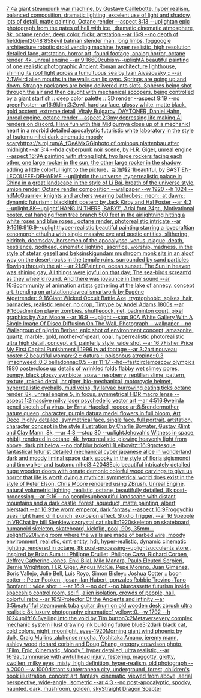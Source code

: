[7:4](https://www.ebank.nz/aiartgenerator?category=7%3A4)[a giant steampunk war machine, by Gustave Caillebotte, hyper realism, balanced composition, dramatic lighting, excelent use of light and shadow, lots of detail, matte painting, Octane render --aspect 8:13 --uplight](https://www.ebank.nz/aiartgenerator?category=a%20giant%20steampunk%20war%20machine%2C%20by%20Gustave%20Caillebotte%2C%20hyper%20realism%2C%20balanced%20composition%2C%20dramatic%20lighting%2C%20excelent%20use%20of%20light%20and%20shadow%2C%20lots%20of%20detail%2C%20matte%20painting%2C%20Octane%20render%20--aspect%208%3A13%20--uplight)[an epic photograph from the gates of hell with ice , dramatic cinematic atmosphere, 8k, octane render, deep color, flickr, artstation --ar 16:9 --no depth of field](https://www.ebank.nz/aiartgenerator?category=an%20epic%20photograph%20from%20the%20gates%20of%20hell%20with%20ice%20%2C%20dramatic%20cinematic%20atmosphere%2C%208k%2C%20octane%20render%2C%20deep%20color%2C%20flickr%2C%20artstation%20--ar%2016%3A9%20--no%20depth%20of%20field)[djent](https://www.ebank.nz/aiartgenerator?category=djent)[2048:858](https://www.ebank.nz/aiartgenerator?category=2048%3A858)[evil batman slender man, long limbs, fog](https://www.ebank.nz/aiartgenerator?category=evil%20batman%20slender%20man%2C%20long%20limbs%2C%20fog)[googie architecture robotic droid vending machine, hyper realistic, high resolution detailed face, artstation, horror art, found footage, analog horror, octane render, 4k, unreal engine --ar 9:16](https://www.ebank.nz/aiartgenerator?category=googie%20architecture%20robotic%20droid%20vending%20machine%2C%20hyper%20realistic%2C%20high%20resolution%20detailed%20face%2C%20artstation%2C%20horror%20art%2C%20found%20footage%2C%20analog%20horror%2C%20octane%20render%2C%204k%2C%20unreal%20engine%20--ar%209%3A16)[600](https://www.ebank.nz/aiartgenerator?category=600)[cubism](https://www.ebank.nz/aiartgenerator?category=cubism)[--uplight](https://www.ebank.nz/aiartgenerator?category=--uplight)[A beautiful painting of one realistic photographic Ancient Roman architecture lighthouse, shining its roof light across a tumultuous sea by Ivan Aivazovsky :: --ar 2:1](https://www.ebank.nz/aiartgenerator?category=A%20beautiful%20painting%20of%20one%20realistic%20photographic%20Ancient%20Roman%20architecture%20lighthouse%2C%20shining%20its%20roof%20light%20across%20a%20tumultuous%20sea%20by%20Ivan%20Aivazovsky%20%3A%3A%20--ar%202%3A1)[Weird alien mouths in the walls can lip sync. Springs are going up and down. Strange packages are being delivered into slots. Spheres being shot through the air and then caught with mechanical scoopers, being controlled by a giant starfish :: deep color palette :: 3D render --aspect 9:19 --no green](https://www.ebank.nz/aiartgenerator?category=Weird%20alien%20mouths%20in%20the%20walls%20can%20lip%20sync.%20Springs%20are%20going%20up%20and%20down.%20Strange%20packages%20are%20being%20delivered%20into%20slots.%20Spheres%20being%20shot%20through%20the%20air%20and%20then%20caught%20with%20mechanical%20scoopers%2C%20being%20controlled%20by%20a%20giant%20starfish%20%3A%3A%20deep%20color%20palette%20%3A%3A%203D%20render%20--aspect%209%3A19%20--no%20green)[Poster--ar16:9](https://www.ebank.nz/aiartgenerator?category=Poster--ar16%3A9)[klimt](https://www.ebank.nz/aiartgenerator?category=klimt)[3:2](https://www.ebank.nz/aiartgenerator?category=3%3A2)[owl, hard surface, glossy white, matte black, gold acctent, extreme detail, Vitaly Bulgarov, DAYTONER, Daniel Hahn, unreal engine, octane render --aspect 2:3](https://www.ebank.nz/aiartgenerator?category=owl%2C%20hard%20surface%2C%20glossy%20white%2C%20matte%20black%2C%20gold%20acctent%2C%20extreme%20detail%2C%20Vitaly%20Bulgarov%2C%20DAYTONER%2C%20Daniel%20Hahn%2C%20unreal%20engine%2C%20octane%20render%20--aspect%202%3A3)[my depressing life making AI renders on discord, Have fun with this Midjourny](https://www.ebank.nz/aiartgenerator?category=my%20depressing%20life%20making%20AI%20renders%20on%20discord%2C%20Have%20fun%20with%20this%20Midjourny)[a close up of a mechanicl heart in a morbid detailed apocalyptic futuristic white laboratory in the style of tsutomu nihei dark cinematic moody scary](https://www.ebank.nz/aiartgenerator?category=a%20close%20up%20of%20a%20mechanicl%20heart%20in%20a%20morbid%20detailed%20apocalyptic%20futuristic%20white%20laboratory%20in%20the%20style%20of%20tsutomu%20nihei%20dark%20cinematic%20moody%20scary)[<https://s.mj.run/A_fOeAMxGGI>](https://www.ebank.nz/aiartgenerator?category=%3Chttps%3A//s.mj.run/A_fOeAMxGGI%3E)[photo of ominous plattenbau after midnight --ar 3:4 --hd](https://www.ebank.nz/aiartgenerator?category=photo%20of%20ominous%20plattenbau%20after%20midnight%20--ar%203%3A4%20--hd)[a cyberpunk noir scene, by H.R. Giger, unreal engine --aspect 16:9](https://www.ebank.nz/aiartgenerator?category=a%20cyberpunk%20noir%20scene%2C%20by%20H.R.%20Giger%2C%20unreal%20engine%20--aspect%2016%3A9)[A painting with strong light, two large rockers facing each other, one large rocker in the sun, the other large rocker in the shadow, adding a little colorful light to the picture，新海城](https://www.ebank.nz/aiartgenerator?category=A%20painting%20with%20strong%20light%2C%20two%20large%20rockers%20facing%20each%20other%2C%20one%20large%20rocker%20in%20the%20sun%2C%20the%20other%20large%20rocker%20in%20the%20shadow%2C%20adding%20a%20little%20colorful%20light%20to%20the%20picture%EF%BC%8C%E6%96%B0%E6%B5%B7%E5%9F%8E)[2:1](https://www.ebank.nz/aiartgenerator?category=2%3A1)[beautiful, by BASTIEN-LECOUFFE-DEHARME --uplight](https://www.ebank.nz/aiartgenerator?category=beautiful%2C%20by%20BASTIEN-LECOUFFE-DEHARME%20--uplight)[In the universe, hyperrealistic palace in China in a great landscape in the style of Li Bai, breath of the universe style, umion render, Octane render composition --wallpaper --w 1920 --h 1024 --hd](https://www.ebank.nz/aiartgenerator?category=In%20the%20universe%2C%20hyperrealistic%20palace%20in%20China%20in%20a%20great%20landscape%20in%20the%20style%20of%20Li%20Bai%2C%20breath%20of%20the%20universe%20style%2C%20umion%20render%2C%20Octane%20render%20composition%20--wallpaper%20--w%201920%20--h%201024%20--hd)[McQuarrie](https://www.ebank.nz/aiartgenerator?category=McQuarrie)[< knights and archers wearing bathrobes:: neon:: at dawn:: dynamic futurism:: blacklight poster:: by Jack Kirby and Hal Foster --ar 4:3 --uplight](https://www.ebank.nz/aiartgenerator?category=%3C%20knights%20and%20archers%20wearing%20bathrobes%3A%3A%20neon%3A%3A%20at%20dawn%3A%3A%20dynamic%20futurism%3A%3A%20blacklight%20poster%3A%3A%20by%20Jack%20Kirby%20and%20Hal%20Foster%20--ar%204%3A3%20--uplight)[,8K](https://www.ebank.nz/aiartgenerator?category=%2C8K)[--uplight](https://www.ebank.nz/aiartgenerator?category=--uplight)["HANG IN THERE, BABY!", Arial font 24pt., Motivational poster, cat hanging from tree branch 500 feet in the air](https://www.ebank.nz/aiartgenerator?category=%22HANG%20IN%20THERE%2C%20BABY%21%22%2C%20Arial%20font%2024pt.%2C%20Motivational%20poster%2C%20cat%20hanging%20from%20tree%20branch%20500%20feet%20in%20the%20air)[lightning hitting a   white roses and blue roses , octane render, photorealistic,intricate --ar 9:16](https://www.ebank.nz/aiartgenerator?category=lightning%20hitting%20a%20%20%20white%20roses%20and%20blue%20roses%20%2C%20octane%20render%2C%20photorealistic%2Cintricate%20--ar%209%3A16)[16:9](https://www.ebank.nz/aiartgenerator?category=16%3A9)[16:9](https://www.ebank.nz/aiartgenerator?category=16%3A9)[--uplight](https://www.ebank.nz/aiartgenerator?category=--uplight)[hyper-realistic beautiful painting starring a lovecraftian xenomorph cthulhu with single massive eye and goetic entities, slithering, eldritch, doomsday, horsemen of the apocalypse, venus, plague, death, pestilence, godhead, cinematic lighting, sacrifice, worship, madness, in the style of stefan gesell and beksinski](https://www.ebank.nz/aiartgenerator?category=hyper-realistic%20beautiful%20painting%20starring%20a%20lovecraftian%20xenomorph%20cthulhu%20with%20single%20massive%20eye%20and%20goetic%20entities%2C%20slithering%2C%20eldritch%2C%20doomsday%2C%20horsemen%20of%20the%20apocalypse%2C%20venus%2C%20plague%2C%20death%2C%20pestilence%2C%20godhead%2C%20cinematic%20lighting%2C%20sacrifice%2C%20worship%2C%20madness%2C%20in%20the%20style%20of%20stefan%20gesell%20and%20beksinski)[gundam mushroom monk sits in an aloof way on the desert rocks in the temple ruins, surrounded by sand particles flowing through the air --ar 21:9](https://www.ebank.nz/aiartgenerator?category=gundam%20mushroom%20monk%20sits%20in%20an%20aloof%20way%20on%20the%20desert%20rocks%20in%20the%20temple%20ruins%2C%20surrounded%20by%20sand%20particles%20flowing%20through%20the%20air%20--ar%2021%3A9)[Painting. ocean sunset. The Sun in heaven was shining gay, All things were joyful on that day; The sea-birds scream’d as they wheel’d round, And there was joyaunce in their sound --ar 16:8](https://www.ebank.nz/aiartgenerator?category=Painting.%20ocean%20sunset.%20The%20Sun%20in%20heaven%20was%20shining%20gay%2C%20All%20things%20were%20joyful%20on%20that%20day%3B%20The%20sea-birds%20scream%E2%80%99d%20as%20they%20wheel%E2%80%99d%20round%2C%20And%20there%20was%20joyaunce%20in%20their%20sound%20--ar%2016%3A8)[community of animation artists gathering at the lake of annecy. concept art. trending on artstation](https://www.ebank.nz/aiartgenerator?category=community%20of%20animation%20artists%20gathering%20at%20the%20lake%20of%20annecy.%20concept%20art.%20trending%20on%20artstation)[clay](https://www.ebank.nz/aiartgenerator?category=clay)[realism](https://www.ebank.nz/aiartgenerator?category=realism)[artwork by Eugène Atget](https://www.ebank.nz/aiartgenerator?category=artwork%20by%20Eug%C3%A8ne%20Atget)[render::](https://www.ebank.nz/aiartgenerator?category=render%3A%3A)[9:16](https://www.ebank.nz/aiartgenerator?category=9%3A16)[Giant Wicked Occult Battle Axe, tryptophobic, spikes, hair, barnacles, realistic render, no crop, Tintype by Andel Adams 1800s --ar 9:16](https://www.ebank.nz/aiartgenerator?category=Giant%20Wicked%20Occult%20Battle%20Axe%2C%20tryptophobic%2C%20spikes%2C%20hair%2C%20barnacles%2C%20realistic%20render%2C%20no%20crop%2C%20Tintype%20by%20Andel%20Adams%201800s%20--ar%209%3A16)[badminton player zombies, shuttlecock, net, badminton court, pixel graphics by Alan Moore --ar 16:9 --uplight --stop 90](https://www.ebank.nz/aiartgenerator?category=badminton%20player%20zombies%2C%20shuttlecock%2C%20net%2C%20badminton%20court%2C%20pixel%20graphics%20by%20Alan%20Moore%20--ar%2016%3A9%20--uplight%20--stop%2090)[A White Gallery With A Single Image Of Disco Diffusion On The Wall, Photograph --wallpaper --no Walls](https://www.ebank.nz/aiartgenerator?category=A%20White%20Gallery%20With%20A%20Single%20Image%20Of%20Disco%20Diffusion%20On%20The%20Wall%2C%20Photograph%20--wallpaper%20--no%20Walls)[group of pilgrim Berber, epic shot of environment concept, amazonite, quartz, marble, gold, mother-of-pearl, opal, hyperrealistic photorealistic ultra high detail, concept art, painterly style, wide shot --ar 16:7](https://www.ebank.nz/aiartgenerator?category=group%20of%20pilgrim%20Berber%2C%20epic%20shot%20of%20environment%20concept%2C%20amazonite%2C%20quartz%2C%20marble%2C%20gold%2C%20mother-of-pearl%2C%20opal%2C%20hyperrealistic%20photorealistic%20ultra%20high%20detail%2C%20concept%20art%2C%20painterly%20style%2C%20wide%20shot%20--ar%2016%3A7)[Fisher Price My First Capital Punishment | 1996 tv ad footage --ar 3:2](https://www.ebank.nz/aiartgenerator?category=Fisher%20Price%20My%20First%20Capital%20Punishment%20%7C%201996%20tv%20ad%20footage%20--ar%203%3A2)[art nouveau poster::2 beautiful woman::2 :: datura :: poisonous atropine::0.3 jimsonweed::0.3 belladonna::0.5 --ar 11:17 --hd](https://www.ebank.nz/aiartgenerator?category=art%20nouveau%20poster%3A%3A2%20beautiful%20woman%3A%3A2%20%3A%3A%20datura%20%3A%3A%20poisonous%20atropine%3A%3A0.3%20jimsonweed%3A%3A0.3%20belladonna%3A%3A0.5%20--ar%2011%3A17%20--hd)[--fast](https://www.ebank.nz/aiartgenerator?category=--fast)[circle](https://www.ebank.nz/aiartgenerator?category=circle)[moscow olympics 1980 poster](https://www.ebank.nz/aiartgenerator?category=moscow%20olympics%201980%20poster)[close up details of wrinkled folds flabby wet slimey pores, bumpy, black glossy symbiote, spawn respberry, reptilian slime, pattern, texture, rokoko detail, hr giger, bio-mechanical, motorcycle helmet, hyperrealistic eyeballs, mud veins, fly larvae burrowing eating ticks octane render, 8k, unreal engine 5, in focus, symmetrical HDR macro lense --aspect 1:2](https://www.ebank.nz/aiartgenerator?category=close%20up%20details%20of%20wrinkled%20folds%20flabby%20wet%20slimey%20pores%2C%20bumpy%2C%20black%20glossy%20symbiote%2C%20spawn%20respberry%2C%20reptilian%20slime%2C%20pattern%2C%20texture%2C%20rokoko%20detail%2C%20hr%20giger%2C%20bio-mechanical%2C%20motorcycle%20helmet%2C%20hyperrealistic%20eyeballs%2C%20mud%20veins%2C%20fly%20larvae%20burrowing%20eating%20ticks%20octane%20render%2C%208k%2C%20unreal%20engine%205%2C%20in%20focus%2C%20symmetrical%20HDR%20macro%20lense%20--aspect%201%3A2)[massive milky laser psychedelic vector art --ar 4:5](https://www.ebank.nz/aiartgenerator?category=massive%20milky%20laser%20psychedelic%20vector%20art%20--ar%204%3A5)[16:9](https://www.ebank.nz/aiartgenerator?category=16%3A9)[weird](https://www.ebank.nz/aiartgenerator?category=weird)[a pencil sketch of a virus, by Ernst Haeckel, rococo art](https://www.ebank.nz/aiartgenerator?category=a%20pencil%20sketch%20of%20a%20virus%2C%20by%20Ernst%20Haeckel%2C%20rococo%20art)[8:5](https://www.ebank.nz/aiartgenerator?category=8%3A5)[render](https://www.ebank.nz/aiartgenerator?category=render)[mother nature queen, character, purple datura medel flowers in full bloom, Art Deco, highly detailed, symmetrical face, single face, full portrait, artstation, character concept in the style illustration by Charlie Bowater, Gustav Klimt and Clay Mann, 8k, —ar 4:8 —stop 80 --uplight](https://www.ebank.nz/aiartgenerator?category=mother%20nature%20queen%2C%20character%2C%20purple%20datura%20medel%20flowers%20in%20full%20bloom%2C%20Art%20Deco%2C%20highly%20detailed%2C%20symmetrical%20face%2C%20single%20face%2C%20full%20portrait%2C%20artstation%2C%20character%20concept%20in%20the%20style%20illustration%20by%20Charlie%20Bowater%2C%20Gustav%20Klimt%20and%20Clay%20Mann%2C%208k%2C%20%E2%80%94ar%204%3A8%20%E2%80%94stop%2080%20--uplight)[Jehovah's Witness in space, ghibli, rendered in octane, 4k, hyperrealistic, glowing heavenly light from above, dark pit below --no dof,blur,bokeh](https://www.ebank.nz/aiartgenerator?category=Jehovah%27s%20Witness%20in%20space%2C%20ghibli%2C%20rendered%20in%20octane%2C%204k%2C%20hyperrealistic%2C%20glowing%20heavenly%20light%20from%20above%2C%20dark%20pit%20below%20--no%20dof%2Cblur%2Cbokeh)[1:1](https://www.ebank.nz/aiartgenerator?category=1%3A1)[Leibovitz::](https://www.ebank.nz/aiartgenerator?category=Leibovitz%3A%3A)[16:9](https://www.ebank.nz/aiartgenerator?category=16%3A9)[grotesque fantastical futurist detailed mechanical cyber japanese alice in wonderland dark and moody liminal space dark spooky in the style of floria sigismondi and tim walker and tsutomu nihei](https://www.ebank.nz/aiartgenerator?category=grotesque%20fantastical%20futurist%20detailed%20mechanical%20cyber%20japanese%20alice%20in%20wonderland%20dark%20and%20moody%20liminal%20space%20dark%20spooky%20in%20the%20style%20of%20floria%20sigismondi%20and%20tim%20walker%20and%20tsutomu%20nihei)[3:4](https://www.ebank.nz/aiartgenerator?category=3%3A4)[2048](https://www.ebank.nz/aiartgenerator?category=2048)[Epic beautiful intricately detailed huge wooden doors with ornate demonic colorful wood carvings to give us horror that life is worth dying a mythical symmetrical world does exist in the style of Peter Elson, Chris Moore rendered using ZBrush, Unreal Engine, natural volumetric lighting, realistic, octane, beautifully detailed, 8k post-processing --ar 9:16 --no people](https://www.ebank.nz/aiartgenerator?category=Epic%20beautiful%20intricately%20detailed%20huge%20wooden%20doors%20with%20ornate%20demonic%20colorful%20wood%20carvings%20to%20give%20us%20horror%20that%20life%20is%20worth%20dying%20a%20mythical%20symmetrical%20world%20does%20exist%20in%20the%20style%20of%20Peter%20Elson%2C%20Chris%20Moore%20rendered%20using%20ZBrush%2C%20Unreal%20Engine%2C%20natural%20volumetric%20lighting%2C%20realistic%2C%20octane%2C%20beautifully%20detailed%2C%208k%20post-processing%20--ar%209%3A16%20--no%20people)[sup](https://www.ebank.nz/aiartgenerator?category=sup)[beautiful landscape with distant mountains and a dark castle, forest, aqueduct, matte painting, albert bierstadt --ar 16:9](https://www.ebank.nz/aiartgenerator?category=beautiful%20landscape%20with%20distant%20mountains%20and%20a%20dark%20castle%2C%20forest%2C%20aqueduct%2C%20matte%20painting%2C%20albert%20bierstadt%20--ar%2016%3A9)[the worm emperor, dark fantasy --aspect 16:9](https://www.ebank.nz/aiartgenerator?category=the%20worm%20emperor%2C%20dark%20fantasy%20--aspect%2016%3A9)[Froggychiu uses right hand drill punch, explosion effect, Studio Trigger, --ar 16:9](https://www.ebank.nz/aiartgenerator?category=Froggychiu%20uses%20right%20hand%20drill%20punch%2C%20explosion%20effect%2C%20Studio%20Trigger%2C%20--ar%2016%3A9)[people in VRChat by bill Sienkiewicz](https://www.ebank.nz/aiartgenerator?category=people%20in%20VRChat%20by%20bill%20Sienkiewicz)[crystal cat skull](https://www.ebank.nz/aiartgenerator?category=crystal%20cat%20skull)[::](https://www.ebank.nz/aiartgenerator?category=%3A%3A)[1920](https://www.ebank.nz/aiartgenerator?category=1920)[skeleton on skateboard, humanoid skeleton, skateboard, kickflip, pool, 90s, 35mm](https://www.ebank.nz/aiartgenerator?category=skeleton%20on%20skateboard%2C%20humanoid%20skeleton%2C%20skateboard%2C%20kickflip%2C%20pool%2C%2090s%2C%2035mm)[--uplight](https://www.ebank.nz/aiartgenerator?category=--uplight)[1920](https://www.ebank.nz/aiartgenerator?category=1920)[living room where the walls are made of barbed wire, moody environment, realistic, dmt entity, hdr, hyper-realistic, dynamic cinematic lighting, rendered in octane, 8k post-processing](https://www.ebank.nz/aiartgenerator?category=living%20room%20where%20the%20walls%20are%20made%20of%20barbed%20wire%2C%20moody%20environment%2C%20realistic%2C%20dmt%20entity%2C%20hdr%2C%20hyper-realistic%2C%20dynamic%20cinematic%20lighting%2C%20rendered%20in%20octane%2C%208k%20post-processing)[--uplight](https://www.ebank.nz/aiartgenerator?category=--uplight)[succulents store , inspired by Brian Sum :: : Philippe Druillet, Philippe Caza, Richard Corben, Jeffrey Catherine Jones, Enki Bilal, Milo Manara, Paulo Eleuteri Serpieri, Bernie Wrightson, H.R. Giger, Angus McKie, Pepe Moreno, Juan Gimenez, Boris Vallejo, Julie Bell, Luis Royo, Simon Bisley:: Joshua Cotter  :: boon cotter :: Peter Popken  , josan :Ian Hubert :gonzales:Robbie Trevino :Tano Bonfanti :: wide shot :: --ar 16:9 --no dof --no blur](https://www.ebank.nz/aiartgenerator?category=succulents%20store%20%2C%20inspired%20by%20Brian%20Sum%20%3A%3A%20%3A%20Philippe%20Druillet%2C%20Philippe%20Caza%2C%20Richard%20Corben%2C%20Jeffrey%20Catherine%20Jones%2C%20Enki%20Bilal%2C%20Milo%20Manara%2C%20Paulo%20Eleuteri%20Serpieri%2C%20Bernie%20Wrightson%2C%20H.R.%20Giger%2C%20Angus%20McKie%2C%20Pepe%20Moreno%2C%20Juan%20Gimenez%2C%20Boris%20Vallejo%2C%20Julie%20Bell%2C%20Luis%20Royo%2C%20Simon%20Bisley%3A%3A%20Joshua%20Cotter%20%20%3A%3A%20boon%20cotter%20%3A%3A%20Peter%20Popken%20%20%2C%20josan%20%3AIan%20Hubert%20%3Agonzales%3ARobbie%20Trevino%20%3ATano%20Bonfanti%20%3A%3A%20wide%20shot%20%3A%3A%20--ar%2016%3A9%20--no%20dof%20--no%20blur)[cassette futurism inside spaceship control room, sci fi, alien isolation, crowds of people, hall, colorful retro --ar 16:9](https://www.ebank.nz/aiartgenerator?category=cassette%20futurism%20inside%20spaceship%20control%20room%2C%20sci%20fi%2C%20alien%20isolation%2C%20crowds%20of%20people%2C%20hall%2C%20colorful%20retro%20--ar%2016%3A9)[Protector Of the Ancients and infinity --ar 3:5](https://www.ebank.nz/aiartgenerator?category=Protector%20Of%20the%20Ancients%20and%20infinity%20--ar%203%3A5)[beatufiful steampunk tuba guitar drum on old wooden desk zbrush ultra realistic 8k luxury photography cinematic::1 yellow::0.--w 1792 --h 1024](https://www.ebank.nz/aiartgenerator?category=beatufiful%20steampunk%20tuba%20guitar%20drum%20on%20old%20wooden%20desk%20zbrush%20ultra%20realistic%208k%20luxury%20photography%20cinematic%3A%3A1%20yellow%3A%3A0.--w%201792%20--h%201024)[uplift](https://www.ebank.nz/aiartgenerator?category=uplift)[16:8](https://www.ebank.nz/aiartgenerator?category=16%3A8)[yelling into the void by Tim burton](https://www.ebank.nz/aiartgenerator?category=yelling%20into%20the%20void%20by%20Tim%20burton)[3:2](https://www.ebank.nz/aiartgenerator?category=3%3A2)[Metaverse](https://www.ebank.nz/aiartgenerator?category=Metaverse)[very complex mechanic system illust drawing ink building future blue](https://www.ebank.nz/aiartgenerator?category=very%20complex%20mechanic%20system%20illust%20drawing%20ink%20building%20future%20blue)[3:2](https://www.ebank.nz/aiartgenerator?category=3%3A2)[dark black cat, cold colors, night, moonlight, eyes](https://www.ebank.nz/aiartgenerator?category=dark%20black%20cat%2C%20cold%20colors%2C%20night%2C%20moonlight%2C%20eyes)[-](https://www.ebank.nz/aiartgenerator?category=-)[1920](https://www.ebank.nz/aiartgenerator?category=1920)[Morning giant wind phoenix by dulk, Craig Mullins ,alphonse mucha, Yoshitaka Amano, jeremy mann, ashley wood,richard corbin and Doug Chang, gregory crewdson photo,  “Film, Epic, Cinematic, Moody,”, hyper detailed, ultra realistic,  --ar 16:9](https://www.ebank.nz/aiartgenerator?category=Morning%20giant%20wind%20phoenix%20by%20dulk%2C%20Craig%20Mullins%20%2Calphonse%20mucha%2C%20Yoshitaka%20Amano%2C%20jeremy%20mann%2C%20ashley%20wood%2Crichard%20corbin%20and%20Doug%20Chang%2C%20gregory%20crewdson%20photo%2C%20%20%E2%80%9CFilm%2C%20Epic%2C%20Cinematic%2C%20Moody%2C%E2%80%9D%2C%20hyper%20detailed%2C%20ultra%20realistic%2C%20%20--ar%2016%3A9)[autumn](https://www.ebank.nz/aiartgenerator?category=autumn)[nurse with awful head injury, festering, maggotty, grotty, swollen, milky eyes, misty, high definition, hyper-realism, old photograph --h 2000 --w 1000](https://www.ebank.nz/aiartgenerator?category=nurse%20with%20awful%20head%20injury%2C%20festering%2C%20maggotty%2C%20grotty%2C%20swollen%2C%20milky%20eyes%2C%20misty%2C%20high%20definition%2C%20hyper-realism%2C%20old%20photograph%20--h%202000%20--w%201000)[distant subterranean city, underground, forest, children's book illustration, concept art, fantasy, cinematic, viewed from above, aerial perspective, wide-angle, isometric  --ar 4:3 --no post-apocalyptic, spooky, haunted, dark, mushroom, golden, sky](https://www.ebank.nz/aiartgenerator?category=distant%20subterranean%20city%2C%20underground%2C%20forest%2C%20children%27s%20book%20illustration%2C%20concept%20art%2C%20fantasy%2C%20cinematic%2C%20viewed%20from%20above%2C%20aerial%20perspective%2C%20wide-angle%2C%20isometric%20%20--ar%204%3A3%20--no%20post-apocalyptic%2C%20spooky%2C%20haunted%2C%20dark%2C%20mushroom%2C%20golden%2C%20sky)[Straight Dragon Scepter](https://www.ebank.nz/aiartgenerator?category=Straight%20Dragon%20Scepter)